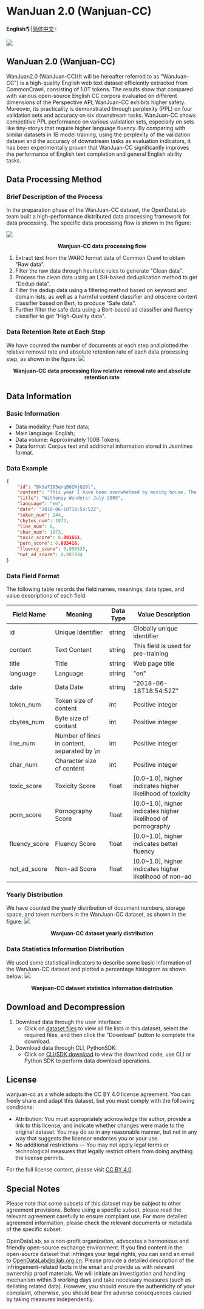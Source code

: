 # WanJuan 2.0 (Wanjuan-CC)
 **English**🌎|[简体中文](./README-zh.md)🀄 

![](readme_pic/cover.jpg)

## WanJuan 2.0 (Wanjuan-CC)

WanJuan2.0 (WanJuan-CC)(It will be hereafter referred to as "WanJuan-CC") is a high-quality English web text dataset efficiently extracted from CommonCrawl, consisting of 1.0T tokens. The results show that compared with various open-source English CC corpora evaluated on different dimensions of the Perspective API, WanJuan-CC exhibits higher safety. Moreover, its practicality is demonstrated through perplexity (PPL) on four validation sets and accuracy on six downstream tasks. WanJuan-CC shows competitive PPL performance on various validation sets, especially on sets like tiny-storys that require higher language fluency. By comparing with similar datasets in 1B model training, using the perplexity of the validation dataset and the accuracy of downstream tasks as evaluation indicators, it has been experimentally proven that WanJuan-CC significantly improves the performance of English text completion and general English ability tasks.

## Data Processing Method

### Brief Description of the Process

In the preparation phase of the WanJuan-CC dataset, the OpenDataLab team built a high-performance distributed data processing framework for data processing. The specific data processing flow is shown in the figure:

![](readme_pic/pipline.png)
<p align="center">
<b>
Wanjuan-CC data processing flow
</b>
</p>

1. Extract text from the WARC format data of Common Crawl to obtain "Raw data".
2. Filter the raw data through heuristic rules to generate "Clean data".
3. Process the clean data using an LSH-based deduplication method to get "Dedup data".
4. Filter the dedup data using a filtering method based on keyword and domain lists, as well as a harmful content classifier and obscene content classifier based on Bert, to produce "Safe data".
5. Further filter the safe data using a Bert-based ad classifier and fluency classifier to get "High-Quality data".

### Data Retention Rate at Each Step

We have counted the number of documents at each step and plotted the relative removal rate and absolute retention rate of each data processing step, as shown in the figure:
![](readme_pic/retention.png)
<p align="center">
<b>
Wanjuan-CC data processing flow relative removal rate and absolute retention rate
</b>
</p>

## Data Information

### Basic Information
- Data modality: Pure text data;
- Main language: English;
- Data volume: Approximately 100B Tokens;
- Data format: Corpus text and additional information stored in Jsonlines format.

### Data Example

```json
{
    "id": "Bk3aTI85qrqB0ZWjQ26l",
    "content": "This year I have been overwhelmed by moving house. The planning and organising has dominated my life: packing and unpacking boxes, trying to keep the family fed and watered, being there 100% for my children to settle in. My life - my aims and goals - have taken second place to the family chaos.\nYesterday, for the first time in ages, I sat down and thought: I want to write my book. I want to get this back into my time schedule. I want to make this space for me, for expressing myself, for being creative.\nSo what happens as of 3.15pm tomorrow? School holidays. Am I really likely to get a moment's peace?\nNow I'm planning: take the laptop on holiday. Work out how to blog from mobile (have to confess this is highly unlikely to work!) Consider booking children into holiday camps for entire 5 weeks. (Would Grannie like them?) Insist on a couple of hours a day, uninterrupted, simply to write.\nOr ... accept the reality. Enjoy the children while they are still prepared to tolerate me. Plan for a solid routine when term starts in September.\nWhich do you think will win?",
    "title": "Withenay Wanders: July 2009",
    "language": "en",
    "date": "2018-06-18T18:54:52Z",
    "token_num": 244,
    "cbytes_num": 1073,
    "line_num": 6,
    "char_num": 1073,
    "toxic_score": 0.001661,
    "porn_score": 0.003416,
    "fluency_score": 0.998535,
    "not_ad_score": 0.981934
}
```

### Data Field Format

The following table records the field names, meanings, data types, and value descriptions of each field:

| Field Name | Meaning | Data Type |Value Description|
| --- | --- | --- | --- |
| id | Unique Identifier | string |Globally unique identifier|
| content | Text Content | string |This field is used for pre-training|
| title | Title | string |Web page title|
| language | Language | string | "en" |
| date | Data Date | string | "2018-06-18T18:54:52Z" |
| token_num | Token size of content | int | Positive integer |
| cbytes_num | Byte size of content | int | Positive integer |
| line_num | Number of lines in content, separated by \n | int | Positive integer |
| char_num | Character size of content | int | Positive integer |
| toxic_score | Toxicity Score | float |[0.0~1.0], higher indicates higher likelihood of toxicity|
| porn_score | Pornography Score | float |[0.0~1.0], higher indicates higher likelihood of pornography|
| fluency_score | Fluency Score | float |[0.0~1.0], higher indicates better fluency|
| not_ad_score | Non-ad Score | float |[0.0~1.0], higher indicates higher likelihood of non-ad|

### Yearly Distribution

We have counted the yearly distribution of document numbers, storage space, and token numbers in the WanJuan-CC dataset, as shown in the figure:
![](readme_pic/data_volume.png)
<p align="center">
<b>
Wanjuan-CC dataset yearly distribution
</b>
</p>


### Data Statistics Information Distribution

We used some statistical indicators to describe some basic information of the WanJuan-CC dataset and plotted a percentage histogram as shown below:
![](readme_pic/statistics_signal.png)
<p align="center">
<b>
Wanjuan-CC dataset statistics information distribution
</b>
</p>

## Download and Decompression

1. Download data through the user interface:
    - Click on [dataset files](https://opendatalab.com/OpenDataLab/WanJuanCC/tree/main) to view all file lists in this dataset, select the required files, and then click the "Download" button to complete the download.
2. Download data through CLI, PythonSDK:
    - Click on [CLI/SDK download](https://opendatalab.com/OpenDataLab/WanJuanCC/cli/main) to view the download code, use CLI or Python SDK to perform data download operations.

## License

wanjuan-cc as a whole adopts the CC BY 4.0 license agreement. You can freely share and adapt this dataset, but you must comply with the following conditions:
- Attribution: You must appropriately acknowledge the author, provide a link to this license, and indicate whether changes were made to the original dataset. You may do so in any reasonable manner, but not in any way that suggests the licensor endorses you or your use.
- No additional restrictions — You may not apply legal terms or technological measures that legally restrict others from doing anything the license permits.
  
For the full license content, please visit [CC BY 4.0](https://creativecommons.org/licenses/by/4.0/).

## Special Notes

Please note that some subsets of this dataset may be subject to other agreement provisions. Before using a specific subset, please read the relevant agreement carefully to ensure compliant use. For more detailed agreement information, please check the relevant documents or metadata of the specific subset.

OpenDataLab, as a non-profit organization, advocates a harmonious and friendly open-source exchange environment. If you find content in the open-source dataset that infringes your legal rights, you can send an email to [OpenDataLab@pjlab.org.cn](mailto:OpenDataLab@pjlab.org.cn). Please provide a detailed description of the infringement-related facts in the email and provide us with relevant ownership proof materials. We will initiate an investigation and handling mechanism within 3 working days and take necessary measures (such as delisting related data). However, you should ensure the authenticity of your complaint, otherwise, you should bear the adverse consequences caused by taking measures independently.
